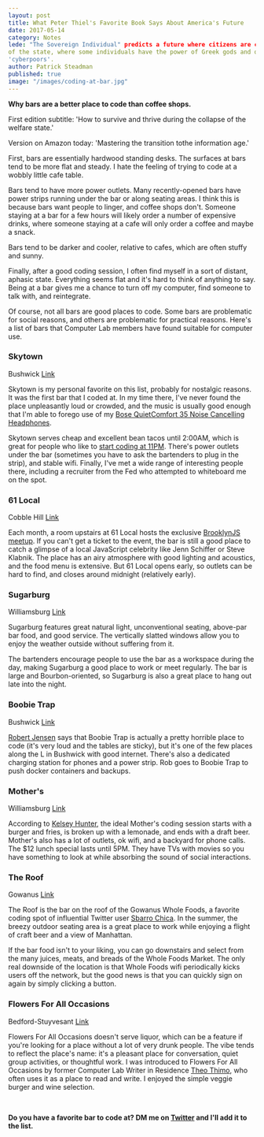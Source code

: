 ```yaml
---
layout: post
title: What Peter Thiel's Favorite Book Says About America's Future
date: 2017-05-14
category: Notes
lede: "The Sovereign Individual" predicts a future where citizens are customers
of the state, where some individuals have the power of Greek gods and others are
'cyberpoors'.
author: Patrick Steadman
published: true
image: "/images/coding-at-bar.jpg"
---
```


__Why bars are a better place to code than coffee shops.__

First edition subtitle: 'How to survive and thrive during the collapse of the
welfare state.'

Version on Amazon today: 'Mastering the transition tothe information age.'

First, bars are essentially hardwood standing desks. The surfaces at bars tend
to be more flat and steady. I hate the feeling of trying to code at a wobbly
little cafe table.

Bars tend to have more power outlets. Many recently-opened bars have
power strips running under the bar or along seating areas. I think this is
because bars want people to linger, and coffee shops don't. Someone staying at a
bar for a few hours will likely order a number of expensive drinks, where
someone staying at a cafe will only order a coffee and maybe a snack.

Bars tend to be darker and cooler, relative to cafes, which are often
stuffy and sunny.

Finally, after a good coding session, I often find myself in a sort of distant,
aphasic state. Everything seems flat and it's hard to think of anything to say.
Being at a bar gives me a chance to turn off my computer, find someone to talk
with, and reintegrate.

Of course, not all bars are good places to code. Some bars are problematic for
social reasons, and others are problematic for practical reasons. Here's a list
of bars that Computer Lab members have found suitable for computer use.


### Skytown
Bushwick [Link](https://goo.gl/maps/SwAZJAFYTwR2)

Skytown is my personal favorite on this list, probably for nostalgic reasons. It
was the first bar that I coded at. In my time there, I've never found the place
unpleasantly loud or crowded, and the music is usually good enough that I'm able
to forego use of my [Bose QuietComfort 35 Noise Cancelling
Headphones](https://www.amazon.com/Bose-QuietComfort-Wireless-Headphones-Cancelling/dp/B01E3SNO1G).

Skytown serves cheap and excellent bean tacos until 2:00AM, which is great for
people who like to [start coding at
11PM](https://twitter.com/mannynotfound/status/862147137769005056). There's
power outlets under the bar (sometimes you have to ask the bartenders to plug in
the strip), and stable wifi. Finally, I've met a wide range of interesting
people there, including a recruiter from the Fed who attempted to whiteboard me
on the spot.

### 61 Local
Cobble Hill [Link](https://goo.gl/maps/4VdkZB9xAcv)

Each month, a room upstairs at 61 Local hosts the exclusive [BrooklynJS
meetup](http://brooklynjs.com/). If you can't get a ticket to the event, the bar
is still a good place to catch a glimpse of a local JavaScript celebrity like
Jenn Schiffer or Steve Klabnik. The place has an airy atmosphere with good
lighting and acoustics, and the food menu is extensive. But 61 Local opens early, so
outlets can be hard to find, and closes around midnight (relatively early).

### Sugarburg
Williamsburg [Link](https://goo.gl/maps/A2iQNHNmyTs)

Sugarburg features great natural light, unconventional seating, above-par bar
food, and good service. The vertically slatted windows allow you to enjoy the
weather outside without suffering from it.

The bartenders encourage people to use the bar as a workspace during the day,
making Sugarburg a good place to work or meet regularly. The bar is large and
Bourbon-oriented, so Sugarburg is also a great place to hang out late into the
night.

### Boobie Trap
Bushwick [Link](https://goo.gl/maps/Q3CUv7sTRVE2)

[Robert Jensen](http://you.could.use.some.r1b.solutions/) says that Boobie Trap
is actually a pretty horrible place to code (it's very loud and the tables are
sticky), but it's one of the few places along the L in Bushwick with good
internet. There's also a dedicated charging station for phones and a power
strip. Rob goes to Boobie Trap to push docker containers and backups.


### Mother's
Williamsburg [Link](https://goo.gl/maps/So1UNBjJpio)

According to [Kelsey Hunter](https://twitter.com/kelsey_ah), the ideal Mother's
coding session starts with a burger and fries, is broken up with a lemonade, and
ends with a draft beer.  Mother's also has a lot of outlets, ok wifi, and a
backyard for phone calls. The $12 lunch special lasts until 5PM.  They have TVs
with movies so you have something to look at while absorbing the sound of social
interactions.

### The Roof
Gowanus [Link](https://goo.gl/maps/SwRfPpz7AbC2)

The Roof is the bar on the roof of the Gowanus Whole Foods, a favorite coding
spot of influential Twitter user [Sbarro
Chica](https://twitter.com/SbarroChica). In the summer, the breezy outdoor
seating area is a great place to work while enjoying a flight of craft beer and
a view of Manhattan.

If the bar food isn't to your liking, you can go downstairs and select from the
many juices, meats, and breads of the Whole Foods Market. The only real downside
of the location is that Whole Foods wifi periodically kicks users off the
network, but the good news is that you can quickly sign on again by simply
clicking a button.

### Flowers For All Occasions
Bedford-Stuyvesant [Link](https://goo.gl/maps/2KfMCU1C95x)

Flowers For All Occasions doesn't serve liquor, which can be a feature if you're
looking for a place without a lot of very drunk people.  The vibe tends to
reflect the place's name: it's a pleasant place for conversation, quiet group
activities, or thoughtful work. I was introduced to Flowers For All Occasions by
former Computer Lab Writer in Residence [Theo
Thimo](https://twitter.com/theoooeooo), who often uses it as a place to read and
write. I enjoyed the simple veggie burger and wine selection.

<br>

__Do you have a favorite bar to code at? DM me on
[Twitter](https://twitter.com/ptsteadman) and I'll add it to the list.__
